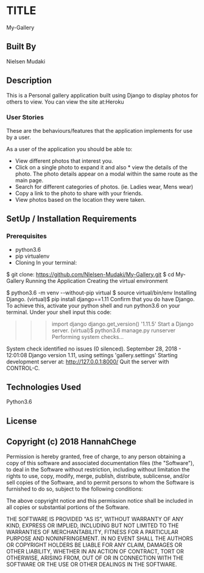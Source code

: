 # TITLE

My-Gallery

## Built By

Nielsen Mudaki

## Description

This is a Personal gallery application built using Django to  display photos for others to view.
You can view the site at:Heroku

### User Stories

These are the behaviours/features that the application implements for use by a user.

As a user of the application you should be able to:

* View different photos that interest you.
* Click on a single photo to expand it and also * view the details of the photo. The photo details  appear on a modal within the same route as the main page.
* Search for different categories of photos. (ie. Ladies wear, Mens wear)
* Copy a link to the photo to share with your  friends.
* View photos based on the location they were taken.

## SetUp / Installation Requirements

### Prerequisites

* python3.6
* pip virtualenv
* Cloning In your terminal:

$ git clone: <https://github.com/NIelsen-Mudaki/My-Gallery.git>
$ cd My-Gallery
Running the Application
Creating the virtual environment

$ python3.6 -m venv --without-pip virtual
$ source virtual/bin/env
Installing Django.
(virtual)$ pip install django==1.11
Confirm that you do have Django.
To achieve this, activate your python shell and run python3.6 on your terminal.
Under your shell input this code:
>>> import django
>>> django.get_version()
'1.11.5'
Start a Django server.
(virtual)$ python3.6 manage.py runserver
Performing system checks...

System check identified no issues (0 silenced).
September 28, 2018 - 12:01:08
Django version 1.11, using settings 'gallery.settings'
Starting development server at:
<http://127.0.0.1:8000/>
Quit the server with CONTROL-C.

## Technologies Used

Python3.6

## License

## Copyright (c) 2018 HannahChege

Permission is hereby granted, free of charge, to any person obtaining a copy of this software and associated documentation files (the "Software"), to deal in the Software without restriction, including without limitation the rights to use, copy, modify, merge, publish, distribute, sublicense, and/or sell copies of the Software, and to permit persons to whom the Software is furnished to do so, subject to the following conditions:

The above copyright notice and this permission notice shall be included in all copies or substantial portions of the Software.

THE SOFTWARE IS PROVIDED "AS IS", WITHOUT WARRANTY OF ANY KIND, EXPRESS OR IMPLIED, INCLUDING BUT NOT LIMITED TO THE WARRANTIES OF MERCHANTABILITY, FITNESS FOR A PARTICULAR PURPOSE AND NONINFRINGEMENT. IN NO EVENT SHALL THE AUTHORS OR COPYRIGHT HOLDERS BE LIABLE FOR ANY CLAIM, DAMAGES OR OTHER LIABILITY, WHETHER IN AN ACTION OF CONTRACT, TORT OR OTHERWISE, ARISING FROM, OUT OF OR IN CONNECTION WITH THE SOFTWARE OR THE USE OR OTHER DEALINGS IN THE SOFTWARE.
